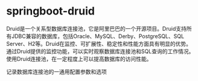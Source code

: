 # springboot-druid
Druid是一个关系型数据库连接池，它是阿里巴巴的一个开源项目。Druid支持所有JDBC兼容的数据库，包括Oracle、MySQL、Derby、PostgreSQL、SQL Server、H2等。Druid在监控、可扩展性、稳定性和性能方面具有明显的优势。通过Druid提供的监控功能，可以实时观察数据库连接池和SQL查询的工作情况。使用Druid连接池，在一定程度上可以提高数据库的访问性能。

记录数据库连接池的一通用配置参数和选项
